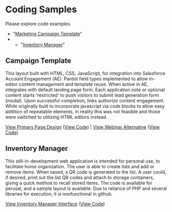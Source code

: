 # Coding Samples

Please explore code examples.

- "<a href="#campaign-template">Marketing Campaign Template</a>"
- - "<a href="#inventory-manager">Inventory Manager</a>"


## Campaign Template

This layout built with HTML, CSS, JavaScript, for integration into Salesforce Account Engagement (AE). Pardot field types implemented to allow in-editor content management and template reuse. When active in AE, integrates with default landing page form. Each application note or optional content starts 'restricted' to push visitors to submit lead generation form (modal). Upon successful completion, links authorize content engagement. While originally built to incorporate javascript via code blocks to allow easy addition of repeatable elements, in reality this was not feasible and those were switched to utilizing HTML editors instead.

<a href="campaign-template.html">View Primary Page Design</a> (<a href="https://github.com/timnewmiller/portfolio/blob/main/campaign-template.html">View Code</a>) | <a href="campaign-webinar.html">View Webinar Alternative</a> (<a href="https://github.com/timnewmiller/portfolio/blob/main/campaign-webinar.html">View Code</a>)


## Inventory Manager

This still-in-development web application is intended for personal use, to facilitate home organization. The user is able to create lists and add or remove items. When saved, a QR code is generated to the list. A user could, if desired, print out the list QR codes and attach to storage containers, giving a quick method to recall stored items. The code is available for perusal, and a sample layout is available. Due to reliance of PHP and several libraries for execution, it is nonfunctional in github.

<a href="inventory/index.html">View Inventory Manager Interface</a> (<a href="https://github.com/timnewmiller/portfolio/blob/main/campaign-template.html">View Code</a>)
